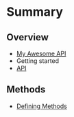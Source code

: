 # Summary

## Overview

* [My Awesome API](README.md)
* Getting started
* [API](api.md)

## Methods

* [Defining Methods](methods.md)

